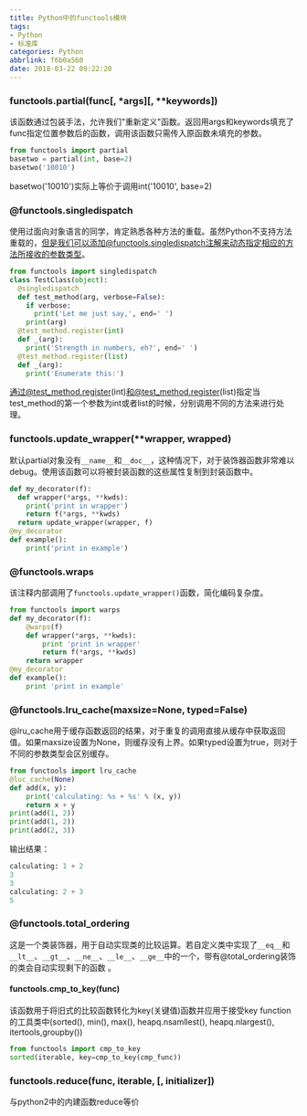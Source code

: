 ```yaml
---
title: Python中的functools模块
tags: 
- Python 
- 标准库
categories: Python
abbrlink: f6b0a560
date: 2018-03-22 09:22:20
---
```


### **functools.partial(func[, \*args][, \*\*keywords])**

该函数通过包装手法，允许我们"重新定义"函数。返回用args和keywords填充了func指定位置参数后的函数，调用该函数只需传入原函数未填充的参数。

```python
from functools import partial
basetwo = partial(int, base=2)
basetwo('10010')
```

basetwo('10010')实际上等价于调用int('10010', base=2)

### @functools.singledispatch

使用过面向对象语言的同学，肯定熟悉各种方法的重载。虽然Python不支持方法重载的，但是我们可以添加@functools.singledispatch注解来动态指定相应的方法所接收的参数类型。

```python
from functools import singledispatch
class TestClass(object):
  @singledispatch
  def test_method(arg, verbose=False):
    if verbose:
      print('Let me just say,', end=' ')
    print(arg)
  @test_method.register(int)
  def _(arg):
    print('Strength in numbers, eh?', end=' ')
  @test_method.register(list)
  def _(arg):
    print('Enumerate this:')
```

通过@test_method.register(int)和@test_method.register(list)指定当test_method的第一个参数为int或者list的时候，分别调用不同的方法来进行处理。

### **functools.update_wrapper(\*\*wrapper, wrapped)**

默认partial对象没有`__name__`和`__doc__`，这种情况下，对于装饰器函数非常难以debug。使用该函数可以将被封装函数的这些属性复制到封装函数中。

```python
def my_decorator(f):
  def wrapper(*args, **kwds):
    print('print in wrapper')
    return f(*args, **kwds)
  return update_wrapper(wrapper, f)
@my_decorator
def example():
    print('print in example')
```

### @functools.wraps

该注释内部调用了`functools.update_wrapper()`函数，简化编码复杂度。

```python
from functools import warps
def my_decorator(f):
    @warps(f)
    def wrapper(*args, **kwds):
        print 'print in wrapper'
        return f(*args, **kwds)
   	return wrapper
@my_decorator
def example():
    print 'print in example'
```

<!--more-->

### @functools.lru_cache(maxsize=None, typed=False)

@lru_cache用于缓存函数返回的结果，对于重复的调用直接从缓存中获取返回值。如果maxsize设置为None，则缓存没有上界。如果typed设置为true，则对于不同的参数类型会区别缓存。

```python
from functools import lru_cache
@luc_cache(None)
def add(x, y):
    print('calculating: %s + %s' % (x, y))
    return x + y
print(add(1, 2))
print(add(1, 2))
print(add(2, 3))
```

输出结果：

```python
calculating: 1 + 2
3
3
calculating: 2 + 3
5
```

### @functools.total_ordering

这是一个类装饰器，用于自动实现类的比较运算。若自定义类中实现了`__eq__`和`__lt__`、`__gt__`、`__ne__`、`__le__`、`__ge__`中的一个，带有@total_ordering装饰的类会自动实现剩下的函数 。

#### **functools.cmp_to_key(func)**

该函数用于将旧式的比较函数转化为key(关键值)函数并应用于接受key function的工具类中(sorted(), min(), max(), heapq.nsamllest(), heapq.nlargest(), itertools,groupby())

```python
from functools import cmp_to_key
sorted(iterable, key=cmp_to_key(cmp_func))
```

### **functools.reduce(func, iterable, [, initializer])**

与python2中的内建函数reduce等价
